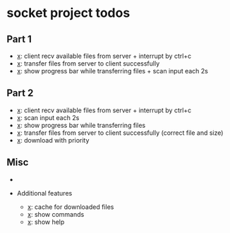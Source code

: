 # socket project todos

## Part 1

- [x]: client recv available files from server + interrupt by ctrl+c
- [x]: transfer files from server to client successfully
- [x]: show progress bar while transferring files + scan input each 2s

## Part 2

- [x]: client recv available files from server + interrupt by ctrl+c
- [x]: scan input each 2s
- [x]: show progress bar while transferring files
- [x]: transfer files from server to client successfully (correct file and size)
- [x]: download with priority

## Misc

- [x]: report

- Additional features
  - [x]: cache for downloaded files
  - [x]: show commands
  - [x]: show help
